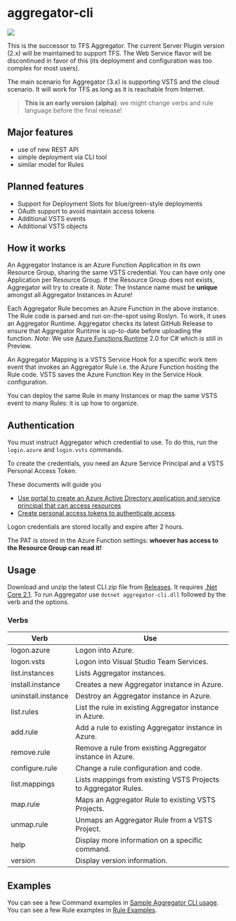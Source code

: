 # aggregator-cli

![](https://tfsaggregator.visualstudio.com/_apis/public/build/definitions/1cca877b-3e26-4880-b5b8-79e4b10fbfb4/16/badge)

This is the successor to TFS Aggregator.
The current Server Plugin version (2.x) will be maintained to support TFS.
The Web Service flavor will be discontinued in favor of this (its deployment and configuration was too complex for most users).

The main scenario for Aggregator (3.x) is supporting VSTS and the cloud scenario. It will work for TFS as long as it is reachable from Internet.

> **This is an early version (alpha)**: we might change verbs and rule language before the final release!

## Major features

- use of new REST API
- simple deployment via CLI tool
- similar model for Rules

## Planned features

- Support for Deployment Slots for blue/green-style deployments
- OAuth support to avoid maintain access tokens
- Additional VSTS events
- Additional VSTS objects

## How it works

An Aggregator Instance is an Azure Function Application in its own Resource Group,
sharing the same VSTS credential. You can have only one Application per Resource Group.
If the Resource Group does not exists, Aggregator will try to create it.
*Note*: The Instance name must be **unique** amongst all Aggregator Instances in Azure!

Each Aggregator Rule becomes an Azure Function in the above instance.
The Rule code is parsed and run on-the-spot using Roslyn.
To work, it uses an Aggregator Runtime.
Aggregator checks its latest GitHub Release to ensure that Aggregator Runtime is up-to-date before uploading the function.
*Note*: We use [Azure Functions Runtime](https://docs.microsoft.com/en-us/azure/azure-functions/functions-versions) 2.0 for C# which is still in Preview.

An Aggregator Mapping is a VSTS Service Hook for a specific work item event that invokes an Aggregator Rule i.e. the Azure Function hosting the Rule code. VSTS saves the Azure Function Key in the Service Hook configuration.

You can deploy the same Rule in many Instances or map the same VSTS event to many Rules: it is up how to organize.

## Authentication

You must instruct Aggregator which credential to use.
To do this, run the `login.azure` and `login.vsts` commands.

To create the credentials, you need an Azure Service Principal and a VSTS Personal Access Token.

These documents will guide you
* [Use portal to create an Azure Active Directory application and service principal that can access resources](https://docs.microsoft.com/en-us/azure/azure-resource-manager/resource-group-create-service-principal-portal)        
* [Create personal access tokens to authenticate access](https://docs.microsoft.com/en-us/vsts/organizations/accounts/use-personal-access-tokens-to-authenticate?view=vsts#create-personal-access-tokens-to-authenticate-access).

Logon credentials are stored locally and expire after 2 hours.

The PAT is stored in the Azure Function settings: **whoever has access to the Resource Group can read it!**

## Usage

Download and unzip the latest CLI.zip file from [Releases](https://github.com/tfsaggregator/aggregator-cli/releases).
It requires [.Net Core 2.1](https://www.microsoft.com/net/download).
To run Aggregator use
`dotnet aggregator-cli.dll` followed by the verb and the options.

### Verbs

 Verb               | Use
--------------------|----------------------------------------
logon.azure         | Logon into Azure.
logon.vsts          | Logon into Visual Studio Team Services.
list.instances      | Lists Aggregator instances.
install.instance    | Creates a new Aggregator instance in Azure.
uninstall.instance  | Destroy an Aggregator instance in Azure.
list.rules          | List the rule in existing Aggregator instance in Azure.
add.rule            | Add a rule to existing Aggregator instance in Azure.
remove.rule         | Remove a rule from existing Aggregator instance in Azure.
configure.rule      | Change a rule configuration and code.
list.mappings       | Lists mappings from existing VSTS Projects to Aggregator Rules.
map.rule            | Maps an Aggregator Rule to existing VSTS Projects.
unmap.rule          | Unmaps an Aggregator Rule from a VSTS Project.
help                | Display more information on a specific command.
version             | Display version information.

## Examples

You can see a few Command examples in [Sample Aggregator CLI usage](doc/command-examples.md).
You can see a few Rule examples in [Rule Examples](doc/rule-examples.md).
